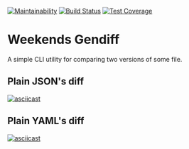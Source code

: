 [![Maintainability](https://api.codeclimate.com/v1/badges/8c5aa5eecfac6b4f205b/maintainability)](https://codeclimate.com/github/TheAlmightyYudHay/frontend-project-lvl2/maintainability)
[![Build Status](https://travis-ci.org/TheAlmightyYudHay/frontend-project-lvl2.svg?branch=master)](https://travis-ci.org/TheAlmightyYudHay/frontend-project-lvl2)
[![Test Coverage](https://api.codeclimate.com/v1/badges/8c5aa5eecfac6b4f205b/test_coverage)](https://codeclimate.com/github/TheAlmightyYudHay/frontend-project-lvl2/test_coverage)

# Weekends Gendiff
A simple CLI utility for comparing two versions of some file.

## Plain JSON's diff
[![asciicast](https://asciinema.org/a/CcKSReElB5GuBqNUONqgsP8HA.svg)](https://asciinema.org/a/CcKSReElB5GuBqNUONqgsP8HA)

## Plain YAML's diff
[![asciicast](https://asciinema.org/a/es9qc2H3Mg5txdkPj0kC0tHQO.svg)](https://asciinema.org/a/es9qc2H3Mg5txdkPj0kC0tHQO)